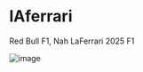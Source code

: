 # lAferrari
Red Bull F1, Nah LaFerrari 2025 F1

![image](https://github.com/user-attachments/assets/266eda5f-5f73-417b-b16f-ea16e657d1d2)
